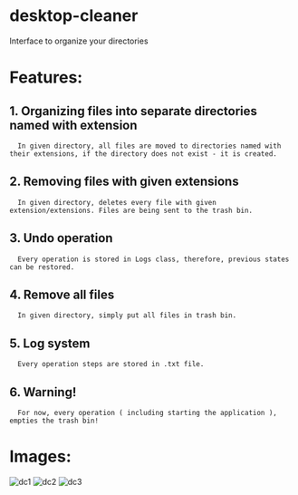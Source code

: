 # desktop-cleaner
Interface to organize your directories

# Features:
## 1. Organizing files into separate directories named with extension
      In given directory, all files are moved to directories named with their extensions, if the directory does not exist - it is created.
## 2. Removing files with given extensions
      In given directory, deletes every file with given extension/extensions. Files are being sent to the trash bin.
## 3. Undo operation
      Every operation is stored in Logs class, therefore, previous states can be restored.
## 4. Remove all files
      In given directory, simply put all files in trash bin.
## 5. Log system
      Every operation steps are stored in .txt file.
## 6. Warning!
      For now, every operation ( including starting the application ), empties the trash bin!

# Images:

![dc1](https://github.com/milonpabis/desktop-cleaner/assets/116438884/d85af8f4-6a1b-4148-8483-9249d1571cbb)
![dc2](https://github.com/milonpabis/desktop-cleaner/assets/116438884/bfa60536-23fe-4534-a632-8681e7115ca1)
![dc3](https://github.com/milonpabis/desktop-cleaner/assets/116438884/9adfd1d7-133c-4780-a928-836b08177f4f)



